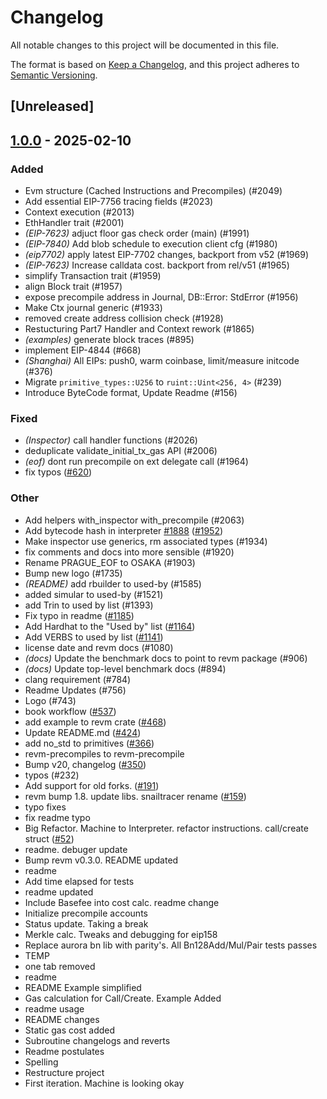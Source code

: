 # Changelog

All notable changes to this project will be documented in this file.

The format is based on [Keep a Changelog](https://keepachangelog.com/en/1.0.0/),
and this project adheres to [Semantic Versioning](https://semver.org/spec/v2.0.0.html).

## [Unreleased]

## [1.0.0](https://github.com/abipalli/revm/releases/tag/revm-handler-v1.0.0) - 2025-02-10

### Added

- Evm structure (Cached Instructions and Precompiles) (#2049)
- Add essential EIP-7756 tracing fields (#2023)
- Context execution (#2013)
- EthHandler trait (#2001)
- *(EIP-7623)* adjuct floor gas check order (main) (#1991)
- *(EIP-7840)* Add blob schedule to execution client cfg (#1980)
- *(eip7702)* apply latest EIP-7702 changes, backport from v52 (#1969)
- *(EIP-7623)* Increase calldata cost. backport from rel/v51 (#1965)
- simplify Transaction trait (#1959)
- align Block trait (#1957)
- expose precompile address in Journal, DB::Error: StdError (#1956)
- Make Ctx journal generic (#1933)
- removed create address collision check (#1928)
- Restucturing Part7 Handler and Context rework (#1865)
- *(examples)* generate block traces (#895)
- implement EIP-4844 (#668)
- *(Shanghai)* All EIPs: push0, warm coinbase, limit/measure initcode (#376)
- Migrate `primitive_types::U256` to `ruint::Uint<256, 4>` (#239)
- Introduce ByteCode format, Update Readme (#156)

### Fixed

- *(Inspector)* call handler functions (#2026)
- deduplicate validate_initial_tx_gas API (#2006)
- *(eof)* dont run precompile on ext delegate call (#1964)
- fix typos ([#620](https://github.com/abipalli/revm/pull/620))

### Other

- Add helpers with_inspector with_precompile (#2063)
- Add bytecode hash in interpreter [#1888](https://github.com/abipalli/revm/pull/1888) ([#1952](https://github.com/abipalli/revm/pull/1952))
- Make inspector use generics, rm associated types (#1934)
- fix comments and docs into more sensible (#1920)
- Rename PRAGUE_EOF to OSAKA (#1903)
- Bump new logo (#1735)
- *(README)* add rbuilder to used-by (#1585)
- added simular to used-by (#1521)
- add Trin to used by list (#1393)
- Fix typo in readme ([#1185](https://github.com/abipalli/revm/pull/1185))
- Add Hardhat to the "Used by" list ([#1164](https://github.com/abipalli/revm/pull/1164))
- Add VERBS to used by list ([#1141](https://github.com/abipalli/revm/pull/1141))
- license date and revm docs (#1080)
- *(docs)* Update the benchmark docs to point to revm package (#906)
- *(docs)* Update top-level benchmark docs (#894)
- clang requirement (#784)
- Readme Updates (#756)
- Logo (#743)
- book workflow ([#537](https://github.com/abipalli/revm/pull/537))
- add example to revm crate ([#468](https://github.com/abipalli/revm/pull/468))
- Update README.md ([#424](https://github.com/abipalli/revm/pull/424))
- add no_std to primitives ([#366](https://github.com/abipalli/revm/pull/366))
- revm-precompiles to revm-precompile
- Bump v20, changelog ([#350](https://github.com/abipalli/revm/pull/350))
- typos (#232)
- Add support for old forks. ([#191](https://github.com/abipalli/revm/pull/191))
- revm bump 1.8. update libs. snailtracer rename ([#159](https://github.com/abipalli/revm/pull/159))
- typo fixes
- fix readme typo
- Big Refactor. Machine to Interpreter. refactor instructions. call/create struct ([#52](https://github.com/abipalli/revm/pull/52))
- readme. debuger update
- Bump revm v0.3.0. README updated
- readme
- Add time elapsed for tests
- readme updated
- Include Basefee into cost calc. readme change
- Initialize precompile accounts
- Status update. Taking a break
- Merkle calc. Tweaks and debugging for eip158
- Replace aurora bn lib with parity's. All Bn128Add/Mul/Pair tests passes
- TEMP
- one tab removed
- readme
- README Example simplified
- Gas calculation for Call/Create. Example Added
- readme usage
- README changes
- Static gas cost added
- Subroutine changelogs and reverts
- Readme postulates
- Spelling
- Restructure project
- First iteration. Machine is looking okay
